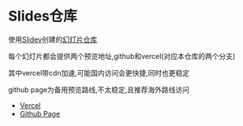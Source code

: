 # Slides仓库

使用[Slidev](https://github.com/slidevjs/slidev)创建的[幻灯片仓库](https://github.com/ALLENYGY/slides/tree/main)

每个幻灯片都会提供两个预览地址,github和vercel(对应本仓库的两个分支)

其中vercel带cdn加速,可能国内访问会更快捷,同时也更稳定

github page为备用预览路线,不太稳定,且推荐海外路线访问

- [Vercel](https://slides.ALLENYGY.vip/)
- [Github Page](https://ALLENYGY.github.io/slides/)

<!-- start -->

<!-- end -->

